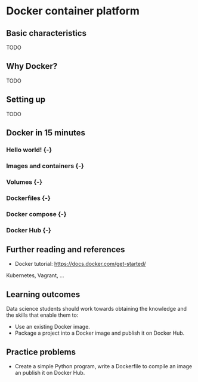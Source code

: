 # Docker container platform

## Basic characteristics

TODO

## Why Docker?

TODO

## Setting up

TODO

## Docker in 15 minutes

### Hello world! {-}

### Images and containers {-}

### Volumes {-}

### Dockerfiles {-}

### Docker compose {-}

### Docker Hub {-}

## Further reading and references

* Docker tutorial: https://docs.docker.com/get-started/

Kubernetes, Vagrant, ...

## Learning outcomes

Data science students should work towards obtaining the knowledge and the skills that enable them to:

* Use an existing Docker image.
* Package a project into a Docker image and publish it on Docker Hub.


## Practice problems

* Create a simple Python program, write a Dockerfile to compile an image an publish it on Docker Hub.
